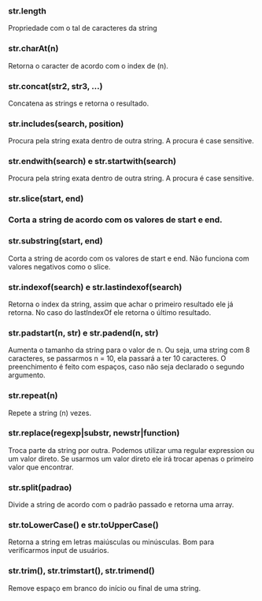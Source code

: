 <h3>str.length</h3>

<p>Propriedade com o tal de caracteres da string</p>

<h3>str.charAt(n)</h3>
<p>Retorna o caracter de acordo com o index de (n).</p>

<h3>str.concat(str2, str3, ...)</h3>
<p>Concatena as strings e retorna o resultado.</p>

<h3>str.includes(search, position)</h3>
<p>Procura pela string exata dentro de outra string. A procura é case sensitive.</p>

<h3>str.endwith(search) e str.startwith(search)</h3>
<p>Procura pela string exata dentro de outra string. A procura é case sensitive.</p>

<h3>str.slice(start, end)<h3>
<p>Corta a string de acordo com os valores de start e end.</p>

<h3>str.substring(start, end)</h3>
<p>Corta a string de acordo com os valores de start e end. Não funciona com valores negativos como o slice.</p>

<h3>str.indexof(search) e str.lastindexof(search)</h3>
<p>Retorna o index da string, assim que achar o primeiro resultado ele já retorna. No caso do lastIndexOf ele retorna o último resultado.</p>

<h3>str.padstart(n, str) e str.padend(n, str)</h3>
<p>Aumenta o tamanho da string para o valor de n. Ou seja, uma string com 8 caracteres, se passarmos n = 10, ela passará a ter 10 caracteres. O preenchimento é feito com espaços, caso não seja declarado o segundo argumento.</p>

<h3>str.repeat(n)</h3>
<p>Repete a string (n) vezes.</p>

<h3>str.replace(regexp|substr, newstr|function)</h3>
<p>Troca parte da string por outra. Podemos utilizar uma regular expression ou um valor direto. Se usarmos um valor direto ele irá trocar apenas o primeiro valor que encontrar.</p>

<h3>str.split(padrao)</h3>
<p>Divide a string de acordo com o padrão passado e retorna uma array.</p>

<h3>str.toLowerCase() e str.toUpperCase()</h3>
<p>Retorna a string em letras maiúsculas ou minúsculas. Bom para verificarmos input de usuários.</p>

<h3>str.trim(), str.trimstart(), str.trimend()</h3>
<p>Remove espaço em branco do início ou final de uma string.</p>
